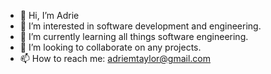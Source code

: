 - 👋 Hi, I’m Adrie
- 👀 I’m interested in software development and engineering.
- 🌱 I’m currently learning all things software engineering.
- 💞️ I’m looking to collaborate on any projects.
- 📫 How to reach me: adriemtaylor@gmail.com


